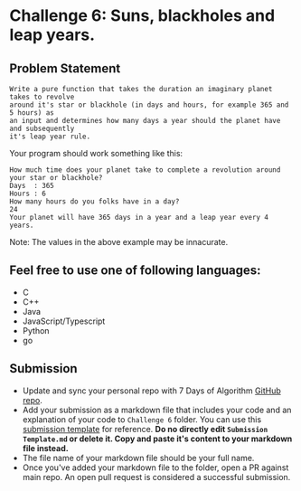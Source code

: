 # Challenge 6: Suns, blackholes and leap years.
## Problem Statement 

    Write a pure function that takes the duration an imaginary planet takes to revolve 
	around it's star or blackhole (in days and hours, for example 365 and 5 hours) as 
	an input and determines how many days a year should the planet have and subsequently 
	it's leap year rule.
    
Your program should work something like this:
```
How much time does your planet take to complete a revolution around your star or blackhole?
Days  : 365
Hours : 6
How many hours do you folks have in a day?
24
Your planet will have 365 days in a year and a leap year every 4 years.
```
Note: The values in the above example may be innacurate. 

## Feel free to use one of following languages:
- C
- C++
- Java
- JavaScript/Typescript
- Python
- go

## Submission

- Update and sync your personal repo with 7 Days of Algorithm 
  [GitHub repo](https://github.com/nexussjcet/7DaysofAlgo).
- Add your submission as a markdown file that includes your code and 
  an explanation of your code to `Challenge 6` folder. You can use this
  [submission template](https://github.com/nexussjcet/7DaysofAlgo/blob/main/Submission%20Template.md)
  for reference. **Do no directly edit `Submission Template.md` or delete it. Copy and paste it's content to your markdown
  file instead.**
- The file name of your markdown file should be your full name.
- Once you've added your markdown file to the folder, open a PR against main
  repo. An open pull request is considered a successful submission.
